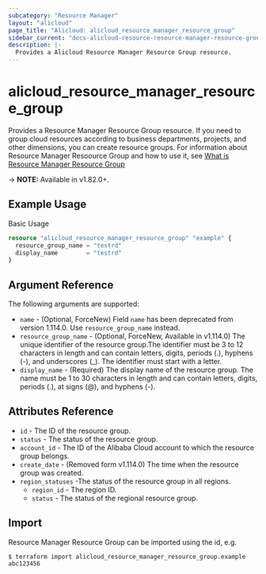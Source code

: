 ```yaml
---
subcategory: "Resource Manager"
layout: "alicloud"
page_title: "Alicloud: alicloud_resource_manager_resource_group"
sidebar_current: "docs-alicloud-resource-resource-manager-resource-group"
description: |-
  Provides a Alicloud Resource Manager Resource Group resource.
---
```


# alicloud\_resource\_manager\_resource\_group

Provides a Resource Manager Resource Group resource. If you need to group cloud resources according to business departments, projects, and other dimensions, you can create resource groups.
For information about Resource Manager Resoource Group and how to use it, see [What is Resource Manager Resource Group](https://www.alibabacloud.com/help/en/doc-detail/94485.htm)

-> **NOTE:** Available in v1.82.0+.

## Example Usage

Basic Usage

```terraform
resource "alicloud_resource_manager_resource_group" "example" {
  resource_group_name = "testrd"
  display_name        = "testrd"
}
```
## Argument Reference

The following arguments are supported:

* `name` - (Optional, ForceNew) Field `name` has been deprecated from version 1.114.0. Use `resource_group_name` instead.
* `resource_group_name` - (Optional, ForceNew, Available in v1.114.0) The unique identifier of the resource group.The identifier must be 3 to 12 characters in length and can contain letters, digits, periods (.), hyphens (-), and underscores (_). The identifier must start with a letter.
* `display_name` - (Required) The display name of the resource group. The name must be 1 to 30 characters in length and can contain letters, digits, periods (.), at signs (@), and hyphens (-).

## Attributes Reference

* `id` - The ID of the resource group.
* `status` - The status of the resource group.
* `account_id` - The ID of the Alibaba Cloud account to which the resource group belongs.
* `create_date` - (Removed form v1.114.0) The time when the resource group was created.
* `region_statuses` -The status of the resource group in all regions. 
    - `region_id` - The region ID.
    - `status` - The status of the regional resource group. 

## Import

Resource Manager Resource Group can be imported using the id, e.g.

```
$ terraform import alicloud_resource_manager_resource_group.example abc123456
```
